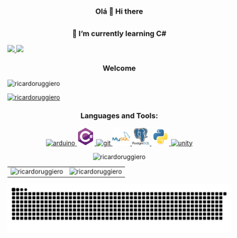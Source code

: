 # <h3 align="center">Olá 👋 Hi there</h3>

## <h3 align="center">🌱 I’m currently learning C#</h3>

<p align="left">
  <a href="https://github.com/ricardoruggiero/github-readme-stats">
    <img src="https://github-readme-stats.vercel.app/api/top-langs/?username=ricardoruggiero&layout=pie" />
  </a>
  <img src="https://github-readme-stats.vercel.app/api?username=ricardoruggiero&show_icons=true&theme=synthwave&hide_rank=true" />
</p>

<h3 align="center">Welcome</h3>

<p align="left"> <img src="https://komarev.com/ghpvc/?username=ricardoruggiero&label=Profile%20views&color=0e75b6&style=plastic" alt="ricardoruggiero" /> </p>

<p align="left"> <a href="https://github.com/ryo-ma/github-profile-trophy"><img src="https://github-profile-trophy.vercel.app/?username=ricardoruggiero" alt="ricardoruggiero" /></a> </p>

<p align="left">
</p>

<h3 align="center">Languages and Tools:</h3>
<p align="center"> <a href="https://www.arduino.cc/" target="_blank" rel="noreferrer"> <img src="https://cdn.worldvectorlogo.com/logos/arduino-1.svg" alt="arduino" width="40" height="40"/> </a> <a href="https://www.w3schools.com/cs/" target="_blank" rel="noreferrer"> <img src="https://raw.githubusercontent.com/devicons/devicon/master/icons/csharp/csharp-original.svg" alt="csharp" width="40" height="40"/> </a> <a href="https://git-scm.com/" target="_blank" rel="noreferrer"> <img src="https://www.vectorlogo.zone/logos/git-scm/git-scm-icon.svg" alt="git" width="40" height="40"/> </a> <a href="https://www.mysql.com/" target="_blank" rel="noreferrer"> <img src="https://raw.githubusercontent.com/devicons/devicon/master/icons/mysql/mysql-original-wordmark.svg" alt="mysql" width="40" height="40"/> </a> <a href="https://www.postgresql.org" target="_blank" rel="noreferrer"> <img src="https://raw.githubusercontent.com/devicons/devicon/master/icons/postgresql/postgresql-original-wordmark.svg" alt="postgresql" width="40" height="40"/> </a> <a href="https://www.python.org" target="_blank" rel="noreferrer"> <img src="https://raw.githubusercontent.com/devicons/devicon/master/icons/python/python-original.svg" alt="python" width="40" height="40"/> </a> <a href="https://unity.com/" target="_blank" rel="noreferrer"> <img src="https://www.vectorlogo.zone/logos/unity3d/unity3d-icon.svg" alt="unity" width="40" height="40"/> </a> </p>

<p align="center">
  <img src="https://github-readme-stats.vercel.app/api/top-langs?username=ricardoruggiero&show_icons=true&theme=synthwave&locale=en&layout=compact" alt="ricardoruggiero" />
</p>

<table align="center">
  <tr>
    <td valign="top"><img src="https://github-readme-stats.vercel.app/api?username=ricardoruggiero&show_icons=true&theme=dracula&title_color=ecbbbb&text_color=519e7a&bg_color=510193&locale=en" alt="ricardoruggiero" /></td>
    <td valign="top"><img src="https://github-readme-streak-stats.herokuapp.com/?user=ricardoruggiero&theme=dark" alt="ricardoruggiero" /></td>
  </tr>
</table>

<picture>
  <source
    media="(prefers-color-scheme: dark)"
    srcset="https://raw.githubusercontent.com/{SEU-USUARIO}/{SEU-REPOSITORIO}/output/github-contribution-grid-snake-dark.svg"
  />
  <source
    media="(prefers-color-scheme: light)"
    srcset="https://raw.githubusercontent.com/RicardoRuggiero/RicardoRuggiero/output/github-contribution-grid-snake.svg"
  />
  <img
    alt="github contribution grid snake animation"
    src="https://raw.githubusercontent.com/RicardoRuggiero/RicardoRuggiero/output/github-contribution-grid-snake.svg"
  />
</picture>
